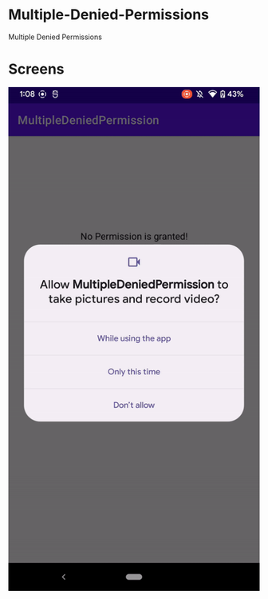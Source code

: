 # Multiple-Denied-Permissions
Multiple Denied Permissions

# Screens

![alt text](https://github.com/orbitalsonic/Multiple-Denied-Permissions/blob/master/Screens/Screen1.gif?raw=true)
